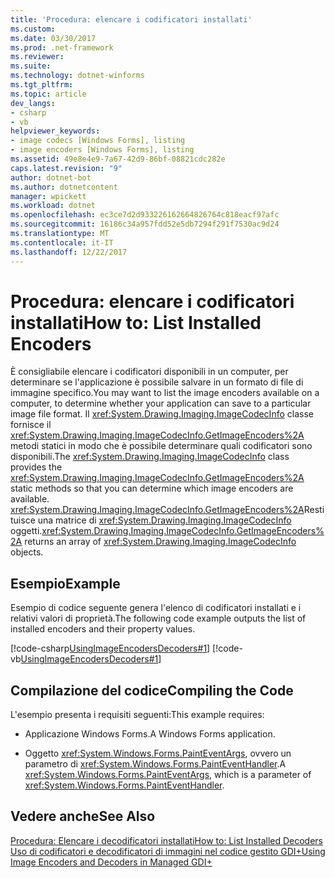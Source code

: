 ```yaml
---
title: 'Procedura: elencare i codificatori installati'
ms.custom: 
ms.date: 03/30/2017
ms.prod: .net-framework
ms.reviewer: 
ms.suite: 
ms.technology: dotnet-winforms
ms.tgt_pltfrm: 
ms.topic: article
dev_langs:
- csharp
- vb
helpviewer_keywords:
- image codecs [Windows Forms], listing
- image encoders [Windows Forms], listing
ms.assetid: 49e8e4e9-7a67-42d9-86bf-08821cdc282e
caps.latest.revision: "9"
author: dotnet-bot
ms.author: dotnetcontent
manager: wpickett
ms.workload: dotnet
ms.openlocfilehash: ec3ce7d2d933226162664826764c818eacf97afc
ms.sourcegitcommit: 16186c34a957fdd52e5db7294f291f7530ac9d24
ms.translationtype: MT
ms.contentlocale: it-IT
ms.lasthandoff: 12/22/2017
---
```

# <a name="how-to-list-installed-encoders"></a><span data-ttu-id="1557d-102">Procedura: elencare i codificatori installati</span><span class="sxs-lookup"><span data-stu-id="1557d-102">How to: List Installed Encoders</span></span>
<span data-ttu-id="1557d-103">È consigliabile elencare i codificatori disponibili in un computer, per determinare se l'applicazione è possibile salvare in un formato di file di immagine specifico.</span><span class="sxs-lookup"><span data-stu-id="1557d-103">You may want to list the image encoders available on a computer, to determine whether your application can save to a particular image file format.</span></span> <span data-ttu-id="1557d-104">Il <xref:System.Drawing.Imaging.ImageCodecInfo> classe fornisce il <xref:System.Drawing.Imaging.ImageCodecInfo.GetImageEncoders%2A> metodi statici in modo che è possibile determinare quali codificatori sono disponibili.</span><span class="sxs-lookup"><span data-stu-id="1557d-104">The <xref:System.Drawing.Imaging.ImageCodecInfo> class provides the <xref:System.Drawing.Imaging.ImageCodecInfo.GetImageEncoders%2A> static methods so that you can determine which image encoders are available.</span></span> <span data-ttu-id="1557d-105"><xref:System.Drawing.Imaging.ImageCodecInfo.GetImageEncoders%2A>Restituisce una matrice di <xref:System.Drawing.Imaging.ImageCodecInfo> oggetti.</span><span class="sxs-lookup"><span data-stu-id="1557d-105"><xref:System.Drawing.Imaging.ImageCodecInfo.GetImageEncoders%2A> returns an array of <xref:System.Drawing.Imaging.ImageCodecInfo> objects.</span></span>  
  
## <a name="example"></a><span data-ttu-id="1557d-106">Esempio</span><span class="sxs-lookup"><span data-stu-id="1557d-106">Example</span></span>  
 <span data-ttu-id="1557d-107">Esempio di codice seguente genera l'elenco di codificatori installati e i relativi valori di proprietà.</span><span class="sxs-lookup"><span data-stu-id="1557d-107">The following code example outputs the list of installed encoders and their property values.</span></span>  
  
 [!code-csharp[UsingImageEncodersDecoders#1](../../../../samples/snippets/csharp/VS_Snippets_Winforms/UsingImageEncodersDecoders/CS/Form1.cs#1)]
 [!code-vb[UsingImageEncodersDecoders#1](../../../../samples/snippets/visualbasic/VS_Snippets_Winforms/UsingImageEncodersDecoders/VB/Form1.vb#1)]  
  
## <a name="compiling-the-code"></a><span data-ttu-id="1557d-108">Compilazione del codice</span><span class="sxs-lookup"><span data-stu-id="1557d-108">Compiling the Code</span></span>  
 <span data-ttu-id="1557d-109">L'esempio presenta i requisiti seguenti:</span><span class="sxs-lookup"><span data-stu-id="1557d-109">This example requires:</span></span>  
  
-   <span data-ttu-id="1557d-110">Applicazione Windows Forms.</span><span class="sxs-lookup"><span data-stu-id="1557d-110">A Windows Forms application.</span></span>  
  
-   <span data-ttu-id="1557d-111">Oggetto <xref:System.Windows.Forms.PaintEventArgs>, ovvero un parametro di <xref:System.Windows.Forms.PaintEventHandler>.</span><span class="sxs-lookup"><span data-stu-id="1557d-111">A <xref:System.Windows.Forms.PaintEventArgs>, which is a parameter of <xref:System.Windows.Forms.PaintEventHandler>.</span></span>  
  
## <a name="see-also"></a><span data-ttu-id="1557d-112">Vedere anche</span><span class="sxs-lookup"><span data-stu-id="1557d-112">See Also</span></span>  
 [<span data-ttu-id="1557d-113">Procedura: Elencare i decodificatori installati</span><span class="sxs-lookup"><span data-stu-id="1557d-113">How to: List Installed Decoders</span></span>](../../../../docs/framework/winforms/advanced/how-to-list-installed-decoders.md)  
 [<span data-ttu-id="1557d-114">Uso di codificatori e decodificatori di immagini nel codice gestito GDI+</span><span class="sxs-lookup"><span data-stu-id="1557d-114">Using Image Encoders and Decoders in Managed GDI+</span></span>](../../../../docs/framework/winforms/advanced/using-image-encoders-and-decoders-in-managed-gdi.md)
